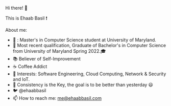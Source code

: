 Hi there! :wave: 

 This is Ehaab Basil :exclamation:


About me:

- :school_satchel: : Master's in Computer Science student at University of Maryland. 
- :scroll: Most recent qualification, Graduate of Bachelor's in Computer Science from University of Maryland Spring 2022.:mortar_board:
- :books: Believer of Self-Improvement 
- :coffee: Coffee Addict
- :thought_balloon: Interests: Software Engineering, Cloud Computing, Network & Security and IoT. 
- :key: Consistency is the Key, the goal is to be better than yesterday :smiley:
- :bird: @ehaabbasil
- 📫 How to reach me: me@ehaabbasil.com
